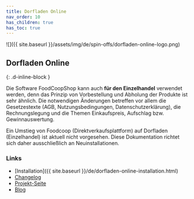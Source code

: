 ```yaml
---
title: Dorfladen Online
nav_order: 10
has_children: true
has_toc: true
---
```


![]({{ site.baseurl }}/assets/img/de/spin-offs/dorfladen-online-logo.png)

## Dorfladen Online
{: .d-inline-block }

Die Software FoodCoopShop kann auch **für den Einzelhandel** verwendet werden, denn das Prinzip von Vorbestellung und Abholung der Produkte ist sehr ähnlich. Die notwendigen Änderungen betreffen vor allem die Gesetzestexte (AGB, Nutzungsbedingungen, Datenschutzerklärung), die Rechnungslegung und die Themen Einkaufspreis, Aufschlag bzw. Gewinnauswertung.

Ein Umstieg von Foodcoop (Direktverkaufsplattform) auf Dorfladen (Einzelhandel) ist aktuell nicht vorgesehen. Diese Dokumentation richtet sich daher ausschließlich an Neuinstallationen.

### Links

* [Installation]({{ site.baseurl }}/de/dorfladen-online-installation.html)
* [Changelog]({{site.repo_url}}/blob/develop/CHANGELOG.md#neue-funktionen-für-den-einzelhandels-modus)
* [Projekt-Seite](https://dorfladen-online.at)
* [Blog](https://dorfladen-online.at/aktuelles)
